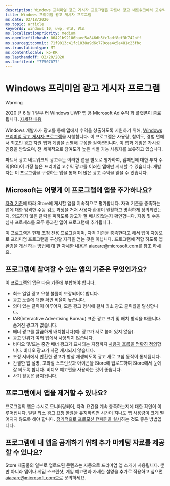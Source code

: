 ```yaml
---
description: Windows 프리미엄 광고 게시자 프로그램은 파트너 광고 네트워크에서 고수익 프리미엄 광고의 대상으로 삼을 수 있는, 선별된 광고 지원 앱 컬렉션으로 구성됩니다. 이 프로그램을 구성하는 앱은 사용량, 참여율 및 경험 면에서 최고입니다.
title: Windows 프리미엄 광고 게시자 프로그램
ms.date: 02/18/2020
ms.topic: article
keywords: windows 10, uwp, 광고, 광고
ms.localizationpriority: medium
ms.openlocfilehash: 06421b92106baec5a846db5fc7adf8ef3b742bff
ms.sourcegitcommit: 71f9013c41fc1038a9d6c770cea4c5e481c23fbc
ms.translationtype: MT
ms.contentlocale: ko-KR
ms.lasthandoff: 02/20/2020
ms.locfileid: "77507077"
---
```

# <a name="windows-premium-ads-publishers-program"></a>Windows 프리미엄 광고 게시자 프로그램

>[!WARNING]
> 2020 년 6 월 1 일부 터 Windows UWP 앱 용 Microsoft Ad 수익 화 플랫폼이 종료 됩니다. [자세한 내용](https://social.msdn.microsoft.com/Forums/windowsapps/en-US/db8d44cb-1381-47f7-94d3-c6ded3fea36f/microsoft-ad-monetization-platform-shutting-down-june-1st?forum=aiamgr)

Windows 개발자가 광고를 통해 앱에서 수익을 창출하도록 지원하기 위해, [Windows 프리미엄 광고 게시자 프로그램](https://www.windowspremiumapps.com)을 시행합니다. 이 프로그램은 사용량, 참여도, 경험 면에서 최고인 광고 지원 앱과 게임을 선별해 구성한 컬렉션입니다. 이 앱과 게임은 가시성 인증을 받았으며, 전 세계적으로 참여도가 높은 식별 가능 사용자를 보유하고 있습니다.

파트너 광고 네트워크의 광고주는 이러한 앱을 별도로 평가하여, 캠페인에 대한 투자 수익(ROI)이 가장 높은 프리미엄 고수익 광고를 이러한 앱에만 게시할 수 있습니다. 개발자는 이 프로그램을 구성하는 앱을 통해 더 많은 광고 수익을 얻을 수 있습니다.

## <a name="how-does-microsoft-add-apps-to-this-program"></a>Microsoft는 어떻게 이 프로그램에 앱을 추가하나요? 

[자격 기준](#what-are-the-criteria-for-apps-in-the-program)에 따라 Store에 게시할 앱을 지속적으로 평가합니다. 자격 기준을 충족하는 앱에 대한 엄격한 수동 검토 과정을 거쳐 사용자 환경이 원활하고 명확하게 정의되었는지, 의도하지 않은 클릭을 피하도록 광고가 잘 배치되었는지 확인합니다. 자동 및 수동 심사 프로세스를 모두 통과한 앱이 프로그램에 추가됩니다.

이 프로그램은 현재 초청 전용 프로그램이며, 자격 기준을 충족한다고 해서 앱이 자동으로 프리미엄 프로그램을 구성할 자격을 얻는 것은 아닙니다. 프로그램에 적합 하도록 앱 환경을 개선 하는 방법에 대 한 자세한 내용은 aiacare@microsoft.com를 참조 하세요.

## <a name="what-are-the-criteria-for-apps-in-the-program"></a>프로그램에 참여할 수 있는 앱의 기준은 무엇인가요?

이 프로그램의 앱은 다음 기준에 부합해야 합니다.

* 최소 일일 광고 요청 볼륨이 보장되어야 합니다. 
* 광고 노출에 대한 확인 비율이 높습니다. 
* 의미 있는 클릭이 이루어져, 모든 광고 형식에 걸쳐 최소 광고 클릭률을 달성합니다. 
* IAB(Interactive Advertising Bureau) 표준 광고 크기 및 배치 방식을 따릅니다. 숨겨진 광고가 없습니다.
* 배너 광고를 깔끔하게 배치합니다(예: 광고가 서로 붙어 있지 않음).
* 광고 단위가 여러 앱에서 사용되지 않습니다.
* 비디오 및/또는 중간 배너 광고가 표시되는 지점까지 [사용자 흐름을 명확히 정의](https://blogs.windows.com/buildingapps/2017/08/31/best-practices-using-video-ads-windows-apps/)합니다. 비디오 광고가 사전 캐시되지 않습니다. 
* 조정 서버에서 반환한 광고가 항상 재생되도록 광고 새로 고침 동작이 통제됩니다.
* 간결한 앱 설명, 고화질 스크린샷과 아이콘을 Store에 업로드하여 Store에서 눈에 잘 띄도록 합니다. 비디오 예고편을 사용하는 것이 좋습니다.
* 사기 활동은 금지됩니다.

## <a name="can-apps-get-removed-from-the-program"></a>프로그램에서 앱을 제거할 수 있나요?

프로그램의 앱은 수시로 모니터링되어, 자격 요건을 계속 충족하는지에 대한 확인이 이루어집니다. 일일 최소 광고 요청 볼륨을 유지하려면 시간이 지나도 앱 사용량이 크게 떨어지지 않도록 해야 합니다. [정기적으로 프로모션 캠페인을 실시](https://developer.microsoft.com/store/promote-your-apps)하는 것도 좋은 방법입니다.

## <a name="can-i-provide-additional-marketing-material-to-showcase-my-app-in-the-program"></a>프로그램에 내 앱을 공개하기 위해 추가 마케팅 자료를 제공할 수 있나요? 

Store 제출물의 일부로 업로드된 콘텐츠는 자동으로 프리미엄 앱 소개에 사용됩니다. 뿐만 아니라 앱이나 게임 스크린샷, 게임 예고편과 자세한 설명을 추가로 적용하고 싶으면 aiacare@microsoft.com으로 문의하세요.
